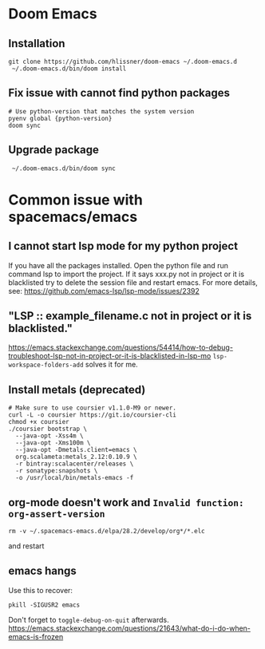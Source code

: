 # Doom Emacs
## Installation
```
git clone https://github.com/hlissner/doom-emacs ~/.doom-emacs.d
 ~/.doom-emacs.d/bin/doom install
```
## Fix issue with cannot find python packages
```
# Use python-version that matches the system version
pyenv global {python-version}
doom sync
```

## Upgrade package
```
 ~/.doom-emacs.d/bin/doom sync
```


# Common issue with spacemacs/emacs
## I cannot start lsp mode for my python project
If you have all the packages installed. Open the python file and run command lsp
to import the project. If it says xxx.py not in project or it is blacklisted try
to delete the session file and restart emacs. For more details, see:
https://github.com/emacs-lsp/lsp-mode/issues/2392

## "LSP :: example_filename.c not in project or it is blacklisted."
https://emacs.stackexchange.com/questions/54414/how-to-debug-troubleshoot-lsp-not-in-project-or-it-is-blacklisted-in-lsp-mo
 `lsp-workspace-folders-add` solves it for me.

## Install metals (deprecated)
```
# Make sure to use coursier v1.1.0-M9 or newer.
curl -L -o coursier https://git.io/coursier-cli
chmod +x coursier
./coursier bootstrap \
  --java-opt -Xss4m \
  --java-opt -Xms100m \
  --java-opt -Dmetals.client=emacs \
  org.scalameta:metals_2.12:0.10.9 \
  -r bintray:scalacenter/releases \
  -r sonatype:snapshots \
  -o /usr/local/bin/metals-emacs -f
```

## org-mode doesn't work and `Invalid function: org-assert-version`
```
rm -v ~/.spacemacs-emacs.d/elpa/28.2/develop/org*/*.elc
```
and restart

## emacs hangs
Use this to recover:
```
pkill -SIGUSR2 emacs
```

Don't forget to `toggle-debug-on-quit` afterwards.
https://emacs.stackexchange.com/questions/21643/what-do-i-do-when-emacs-is-frozen
